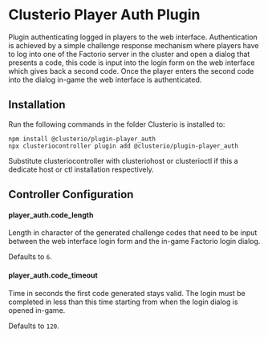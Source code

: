 # Clusterio Player Auth Plugin

Plugin authenticating logged in players to the web interface.
Authentication is achieved by a simple challenge response mechanism where players have to log into one of the Factorio server in the cluster and open a dialog that presents a code, this code is input into the login form on the web interface which gives back a second code.
Once the player enters the second code into the dialog in-game the web interface is authenticated.


## Installation

Run the following commands in the folder Clusterio is installed to:

    npm install @clusterio/plugin-player_auth
    npx clusteriocontroller plugin add @clusterio/plugin-player_auth

Substitute clusteriocontroller with clusteriohost or clusterioctl if this a dedicate host or ctl installation respectively.


## Controller Configuration

#### player_auth.code_length

Length in character of the generated challenge codes that need to be input between the web interface login form and the in-game Factorio login dialog.

Defaults to `6`.

#### player_auth.code_timeout

Time in seconds the first code generated stays valid.
The login must be completed in less than this time starting from when the login dialog is opened in-game.

Defaults to `120`.
